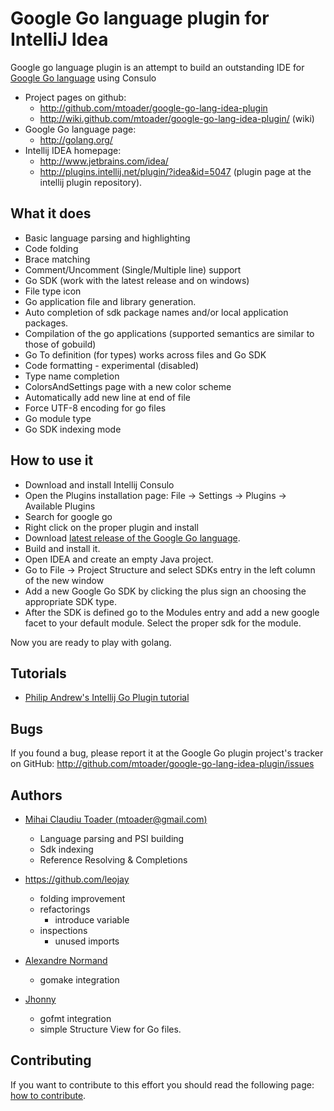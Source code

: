 # Google Go language plugin for IntelliJ Idea

Google go language plugin is an attempt to build an outstanding IDE for
[Google Go language](http://golang.org) using Consulo

+ Project pages on github:
    + <http://github.com/mtoader/google-go-lang-idea-plugin>
    + <http://wiki.github.com/mtoader/google-go-lang-idea-plugin/> (wiki)
+ Google Go language page:
    + <http://golang.org/>
+ Intellij IDEA homepage:
    + <http://www.jetbrains.com/idea/>
    + <http://plugins.intellij.net/plugin/?idea&id=5047> (plugin page at the intellij plugin repository).

## What it does

* Basic language parsing and highlighting
* Code folding
* Brace matching
* Comment/Uncomment (Single/Multiple line) support
* Go SDK (work with the latest release and on windows)
* File type icon
* Go application file and library generation.
* Auto completion of sdk package names and/or local application packages.
* Compilation of the go applications (supported semantics are similar to those of gobuild)
* Go To definition (for types) works across files and Go SDK
* Code formatting - experimental (disabled)
* Type name completion
* ColorsAndSettings page with a new color scheme
* Automatically add new line at end of file
* Force UTF-8 encoding for go files
* Go module type
* Go SDK indexing mode

## How to use it

* Download and install Intellij Consulo
* Open the Plugins installation page: File -> Settings -> Plugins -> Available Plugins
* Search for google go
* Right click on the proper plugin and install
* Download [latest release of the Google Go language](http://golang.org/doc/install.html).
* Build and install it.
* Open IDEA and create an empty Java project.
* Go to File -> Project Structure and select SDKs entry in the left column of the new window
* Add a new Google Go SDK by clicking the plus sign an choosing the appropriate SDK type.
* After the SDK is defined go to the Modules entry and add a new google facet to your default module.
Select the proper sdk for the module.

Now you are ready to play with golang.

## Tutorials

* [Philip Andrew's Intellij Go Plugin tutorial](http://www.philipandrew.com/?p=46)

## Bugs

If you found a bug, please report it at the Google Go plugin project's tracker
on GitHub: <http://github.com/mtoader/google-go-lang-idea-plugin/issues>

## Authors

+ [Mihai Claudiu Toader (mtoader@gmail.com)](http://redeul.ro)
    + Language parsing and PSI building
    + Sdk indexing
    + Reference Resolving & Completions

+ <https://github.com/leojay>
    + folding improvement
    + refactorings
        + introduce variable
    + inspections
        + unused imports

+ [Alexandre Normand](https://github.com/alexandre-normand)
    + gomake integration

+ [Jhonny](https://github.com/khronnuz)
    +  gofmt integration
    +  simple Structure View for Go files.

## Contributing

If you want to contribute to this effort you should read the following page:
[how to contribute](https://github.com/mtoader/google-go-lang-idea-plugin/blob/master/contributing.md).
